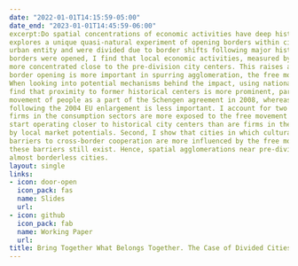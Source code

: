 ```yaml
---
date: "2022-01-01T14:15:59-05:00"
date_end: "2023-01-01T14:45:59-06:00"
excerpt:Do spatial concentrations of economic activities have deep historical roots in Europe? This paper
explores a unique quasi-natural experiment of opening borders within cities that were historically a single
urban entity and were divided due to border shifts following major historical conflicts. After inter-city
borders were opened, I find that local economic activities, measured by remotely sensed nightlight, became
more concentrated close to the pre-division city centers. This raises an important question, what type of
border opening is more important in spurring agglomeration, the free movement of goods or of people?
When looking into potential mechanisms behind the impact, using national business register databases, I
find that proximity to former historical centers is more prominent, particularly after allowance of the free
movement of people as a part of the Schengen agreement in 2008, whereas gaining broader market access
following the 2004 EU enlargement is less important. I account for two main channels. First, I show that
firms in the consumption sectors are more exposed to the free movement of people and are more likely to
start operating closer to historical city centers than are firms in the production sectors, which are less affected
by local market potentials. Second, I show that cities in which cultural and language differences are not
barriers to cross-border cooperation are more influenced by the free movement of people than cities where
these barriers still exist. Hence, spatial agglomerations near pre-division city centers are more apparent in
almost borderless cities.
layout: single
links:
- icon: door-open
  icon_pack: fas
  name: Slides
  url: 
- icon: github
  icon_pack: fab
  name: Working Paper
  url: 
title: Bring Together What Belongs Together. The Case of Divided Cities in Europe
---
```

